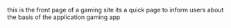 this is the front page of a gaming site its a quick page to inform users about the basis of the application gaming app
